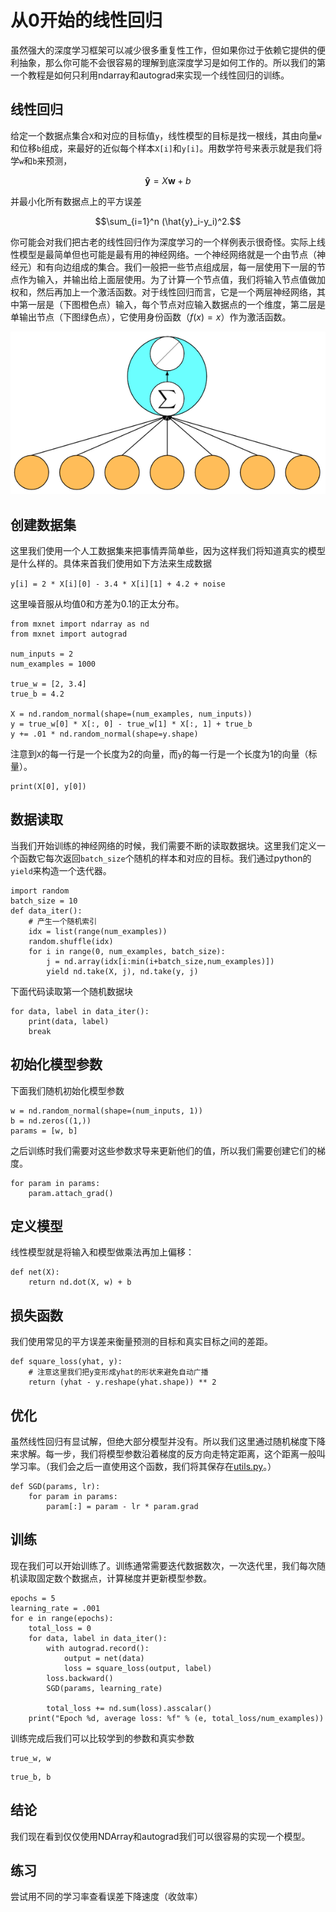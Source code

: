 # 从0开始的线性回归

虽然强大的深度学习框架可以减少很多重复性工作，但如果你过于依赖它提供的便利抽象，那么你可能不会很容易的理解到底深度学习是如何工作的。所以我们的第一个教程是如何只利用ndarray和autograd来实现一个线性回归的训练。

## 线性回归

给定一个数据点集合`X`和对应的目标值`y`，线性模型的目标是找一根线，其由向量`w`和位移`b`组成，来最好的近似每个样本`X[i]`和`y[i]`。用数学符号来表示就是我们将学`w`和`b`来预测，

$$\boldsymbol{\hat{y}} = X \boldsymbol{w} + b$$

并最小化所有数据点上的平方误差

$$\sum_{i=1}^n (\hat{y}_i-y_i)^2.$$

你可能会对我们把古老的线性回归作为深度学习的一个样例表示很奇怪。实际上线性模型是最简单但也可能是最有用的神经网络。一个神经网络就是一个由节点（神经元）和有向边组成的集合。我们一般把一些节点组成层，每一层使用下一层的节点作为输入，并输出给上面层使用。为了计算一个节点值，我们将输入节点值做加权和，然后再加上一个激活函数。对于线性回归而言，它是一个两层神经网络，其中第一层是（下图橙色点）输入，每个节点对应输入数据点的一个维度，第二层是单输出节点（下图绿色点），它使用身份函数（$f(x)=x$）作为激活函数。

![](../img/simple-net-linear.png)

## 创建数据集

这里我们使用一个人工数据集来把事情弄简单些，因为这样我们将知道真实的模型是什么样的。具体来首我们使用如下方法来生成数据

`y[i] = 2 * X[i][0] - 3.4 * X[i][1] + 4.2 + noise`

这里噪音服从均值0和方差为0.1的正太分布。

```{.python .input  n=2}
from mxnet import ndarray as nd
from mxnet import autograd

num_inputs = 2
num_examples = 1000

true_w = [2, 3.4]
true_b = 4.2

X = nd.random_normal(shape=(num_examples, num_inputs))
y = true_w[0] * X[:, 0] - true_w[1] * X[:, 1] + true_b
y += .01 * nd.random_normal(shape=y.shape)
```

注意到`X`的每一行是一个长度为2的向量，而`y`的每一行是一个长度为1的向量（标量）。

```{.python .input  n=3}
print(X[0], y[0])
```

## 数据读取

当我们开始训练的神经网络的时候，我们需要不断的读取数据块。这里我们定义一个函数它每次返回`batch_size`个随机的样本和对应的目标。我们通过python的`yield`来构造一个迭代器。

```{.python .input  n=4}
import random
batch_size = 10
def data_iter():
    # 产生一个随机索引
    idx = list(range(num_examples))
    random.shuffle(idx)
    for i in range(0, num_examples, batch_size):
        j = nd.array(idx[i:min(i+batch_size,num_examples)])
        yield nd.take(X, j), nd.take(y, j)
```

下面代码读取第一个随机数据块

```{.python .input  n=5}
for data, label in data_iter():
    print(data, label)
    break
```

## 初始化模型参数

下面我们随机初始化模型参数

```{.python .input  n=6}
w = nd.random_normal(shape=(num_inputs, 1))
b = nd.zeros((1,))
params = [w, b]
```

之后训练时我们需要对这些参数求导来更新他们的值，所以我们需要创建它们的梯度。

```{.python .input  n=7}
for param in params:
    param.attach_grad()
```

## 定义模型

线性模型就是将输入和模型做乘法再加上偏移：

```{.python .input  n=8}
def net(X):
    return nd.dot(X, w) + b
```

## 损失函数

我们使用常见的平方误差来衡量预测的目标和真实目标之间的差距。

```{.python .input  n=9}
def square_loss(yhat, y):
    # 注意这里我们把y变形成yhat的形状来避免自动广播
    return (yhat - y.reshape(yhat.shape)) ** 2
```

## 优化

虽然线性回归有显试解，但绝大部分模型并没有。所以我们这里通过随机梯度下降来求解。每一步，我们将模型参数沿着梯度的反方向走特定距离，这个距离一般叫学习率。（我们会之后一直使用这个函数，我们将其保存在[utils.py](../utils.py)。）

```{.python .input  n=10}
def SGD(params, lr):
    for param in params:
        param[:] = param - lr * param.grad
```

## 训练

现在我们可以开始训练了。训练通常需要迭代数据数次，一次迭代里，我们每次随机读取固定数个数据点，计算梯度并更新模型参数。

```{.python .input  n=11}
epochs = 5
learning_rate = .001
for e in range(epochs):
    total_loss = 0
    for data, label in data_iter():
        with autograd.record():
            output = net(data)
            loss = square_loss(output, label)
        loss.backward()
        SGD(params, learning_rate)
        
        total_loss += nd.sum(loss).asscalar()
    print("Epoch %d, average loss: %f" % (e, total_loss/num_examples))
```

训练完成后我们可以比较学到的参数和真实参数

```{.python .input  n=12}
true_w, w
```

```{.python .input  n=13}
true_b, b
```

## 结论

我们现在看到仅仅使用NDArray和autograd我们可以很容易的实现一个模型。

## 练习

尝试用不同的学习率查看误差下降速度（收敛率）
